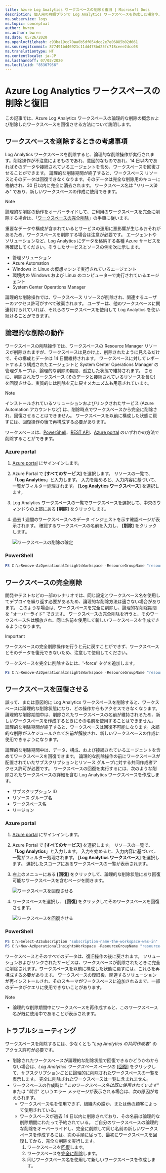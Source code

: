 ```yaml
---
title: Azure Log Analytics ワークスペースの削除と復旧 | Microsoft Docs
description: 個人用の月額プランで Log Analytics ワークスペースを作成した場合や、ワークスペース モデルを再構築する場合に、Log Analytics ワークスペースを削除する方法について説明します。
ms.subservice: logs
ms.topic: conceptual
author: bwren
ms.author: bwren
ms.date: 05/26/2020
ms.openlocfilehash: c93ba19cc70aa6b5df054dcc2e7e06885b02d661
ms.sourcegitcommit: 877491bd46921c11dd478bd25fc718ceee2dcc08
ms.translationtype: HT
ms.contentlocale: ja-JP
ms.lasthandoff: 07/02/2020
ms.locfileid: "85367956"
---
```

# <a name="delete-and-recover-azure-log-analytics-workspace"></a>Azure Log Analytics ワークスペースの削除と復旧

この記事では、Azure Log Analytics ワークスペースの論理的な削除の概念および削除したワークスペースを回復させる方法について説明します。

## <a name="considerations-when-deleting-a-workspace"></a>ワークスペースを削除するときの考慮事項

Log Analytics ワークスペースを削除すると、論理的な削除操作が実行されます。削除操作が不注意によるものであれ、意図的なものであれ、14 日以内であればそのデータや接続されているエージェントを含め、ワークスペースを回復させることができます。 論理的な削除期間が終了すると、ワークスペース リソースとそのデータは回復できなくなります。そのデータは完全な削除用のキューに格納され、30 日以内に完全に消去されます。 ワークスペース名は "リリース済み" であり、新しいワークスペースの作成に使用できます。

> [!NOTE]
> 論理的な削除の動作をオーバーライドして、ご利用のワークスペースを完全に削除する場合は、「[ワークスペースの完全削除](#permanent-workspace-delete)」の手順に従います。

重要なデータや構成が含まれているとサービスの運用に悪影響が生じるおそれがあるため、ワークスペースを削除する場合は注意が必要です。 エージェントやソリューションなど、Log Analytics にデータを格納する各種 Azure サービスを再確認してください。そうしたサービスとソースの例を次に示します。

* 管理ソリューション
* Azure Automation
* Windows と Linux の仮想マシンで実行されているエージェント
* 環境内の Windows および Linux のコンピューターで実行されているエージェント
* System Center Operations Manager

論理的な削除操作では、ワークスペース リソースが削除され、関連するユーザーのアクセス許可がすべて破棄されます。 ユーザーは、他のワークスペースに関連付けられていれば、それらのワークスペースを使用して Log Analytics を使い続けることができます。

## <a name="soft-delete-behavior"></a>論理的な削除の動作

ワークスペースの削除操作では、ワークスペースの Resource Manager リソースが削除されますが、ワークスペースは見かけ上、削除されたように見えるだけで、その構成とデータは 14 日間維持されます。 ワークスペースに対してレポートするよう構成されたエージェントと System Center Operations Manager の管理グループは、論理的な削除の期間、孤立した状態で維持されます。 さらに、削除されたワークスペース (そのデータと接続されているリソースを含む) を回復させる、実質的には削除を元に戻すメカニズムも用意されています。

> [!NOTE] 
> インストールされているソリューションおよびリンクされたサービス (Azure Automation アカウントなど) は、削除時点でワークスペースから完全に削除され、回復させることはできません。 ワークスペースを以前に構成した状態に戻すには、回復操作の後で再構成する必要があります。

ワークスペースは、[PowerShell](https://docs.microsoft.com/powershell/module/azurerm.operationalinsights/remove-azurermoperationalinsightsworkspace?view=azurermps-6.13.0)、[REST API](https://docs.microsoft.com/rest/api/loganalytics/workspaces/delete)、[Azure portal](https://portal.azure.com) のいずれかの方法で削除することができます。

### <a name="azure-portal"></a>Azure portal

1. [Azure portal](https://portal.azure.com) にサインインします。 
2. Azure Portal で **[すべてのサービス]** を選択します。 リソースの一覧で、「**Log Analytics**」と入力します。 入力を始めると、入力内容に基づいて、一覧がフィルター処理されます。 **[Log Analytics ワークスペース]** を選択します。
3. Log Analytics ワークスペースの一覧でワークスペースを選択して、中央のウィンドウの上部にある **[削除]** をクリックします。
4. 過去 1 週間のワークスペースへのデータ インジェストを示す確認ページが表示されます。 確認するワークスペースの名前を入力し、 **[削除]** をクリックします。

   ![ワークスペースの削除の確定](media/delete-workspace/workspace-delete.png)

### <a name="powershell"></a>PowerShell
```PowerShell
PS C:\>Remove-AzOperationalInsightsWorkspace -ResourceGroupName "resource-group-name" -Name "workspace-name"
```

## <a name="permanent-workspace-delete"></a>ワークスペースの完全削除
開発やテストなどの一部のシナリオでは、同じ設定とワークスペース名を使用してデプロイを繰り返す必要があるため、論理的な削除方法は適さない場合があります。 このような場合は、ワークスペースを完全に削除し、論理的な削除期間を "オーバーライド" できます。 ワークスペースの完全削除を行うと、そのワークスペース名は解放され、同じ名前を使用して新しいワークスペースを作成できるようになります。


> [!IMPORTANT]
> ワークスペースの完全削除操作を行うと元に戻すことができず、ワークスペースとそのデータを復元できないため、注意して使用してください。

ワークスペースを完全に削除するには、'-force' タグを追加します。

```powershell
PS C:\>Remove-AzOperationalInsightsWorkspace -ResourceGroupName "resource-group-name" -Name "workspace-name" -Force
```

## <a name="recover-workspace"></a>ワークスペースを回復させる
誤って、または意図的に Log Analytics ワークスペースを削除すると、ワークスペースは論理的な削除状態になり、どの操作からもアクセスできなくなります。 論理的な削除期間中は、削除されたワークスペースの名前が維持されるため、新しいワークスペースを作成するときにその名前を使用することはできません。 論理的な削除期間が終了すると、ワークスペースは回復不可能になります。永続的な削除がスケジュールされて名前が解放され、新しいワークスペースの作成に使用できるようになります。

論理的な削除期間中は、データ、構成、および接続されているエージェントを含めてワークスペースを回復できます。 論理的な削除操作の前にワークスペースが配置されていたサブスクリプションとリソース グループに対する共同作成者アクセス許可が必要です。 ワークスペースの回復を実行するには、次のような削除されたワークスペースの詳細を含む Log Analytics ワークスペースを作成します。

- サブスクリプション ID
- リソース グループ名
- ワークスペース名
- リージョン

### <a name="azure-portal"></a>Azure portal

1. [Azure portal](https://portal.azure.com) にサインインします。 
2. Azure Portal で **[すべてのサービス]** を選択します。 リソースの一覧で、「**Log Analytics**」と入力します。 入力を始めると、入力内容に基づいて、一覧がフィルター処理されます。 **[Log Analytics ワークスペース]** を選択します。 選択したスコープにあるワークスペースの一覧が表示されます。
3. 左上のメニューにある **[回復]** をクリックして、論理的な削除状態にあり回復可能なワークスペースを含むページを開きます。

   ![ワークスペースを回復させる](media/delete-workspace/recover-menu.png)

4. ワークスペースを選択し、 **[回復]** をクリックしてそのワークスペースを回復させます。

   ![ワークスペースを回復させる](media/delete-workspace/recover-workspace.png)


### <a name="powershell"></a>PowerShell
```PowerShell
PS C:\>Select-AzSubscription "subscription-name-the-workspace-was-in"
PS C:\>New-AzOperationalInsightsWorkspace -ResourceGroupName "resource-group-name-the-workspace-was-in" -Name "deleted-workspace-name" -Location "region-name-the-workspace-was-in"
```

ワークスペースとそのすべてのデータは、復旧操作の後に戻されます。 ソリューションおよびリンクされたサービスは、ワークスペースが削除されたときに完全に削除されます。ワークスペースを以前に構成した状態に戻すには、これらを再構成する必要があります。 ワークスペースの復旧後、関連するソリューションが再インストールされ、そのスキーマがワークスペースに追加されるまで、一部のデータがクエリに使用できないことがあります。

> [!NOTE]
> * 論理的な削除期間中にワークスペースを再作成すると、このワークスペース名が既に使用中であることが表示されます。 
 
## <a name="troubleshooting"></a>トラブルシューティング

ワークスペースを削除するには、少なくとも "*Log Analytics の共同作成者*" のアクセス許可が必要です。

* 削除されたワークスペースが論理的な削除状態で回復できるかどうかわからない場合は、*Log Analytics ワークスペース* ページの [[回復]](#recover-workspace) をクリックして、サブスクリプションごとに論理的に削除されたワークスペースの一覧を表示します。 完全に削除されたワークスペースは一覧に含まれません。
* ワークスペースの作成時に "*このワークスペース名は既に使用されています*" または "*競合*" というエラー メッセージが表示される場合は、次の原因が考えられます。
  * ワークスペース名を使用できず、組織内の誰か、または他の顧客によって使用されている。
  * ワークスペースが過去 14 日以内に削除されており、その名前は論理的な削除期間にわたって予約されている。 ご自分のワークスペースの論理的な削除をオーバーライドし、完全に削除して同じ名前の新しいワークスペースを作成するには、次の手順に従って、最初にワークスペースを回復してから、完全な削除を実行します。<br>
     1. ワークスペースを[回復](https://docs.microsoft.com/azure/azure-monitor/platform/delete-workspace#recover-workspace)します。
     2. ワークスペースを[完全に削除](https://docs.microsoft.com/azure/azure-monitor/platform/delete-workspace#permanent-workspace-delete)します。
     3. 同じワークスペース名を使用して新しいワークスペースを作成します。
